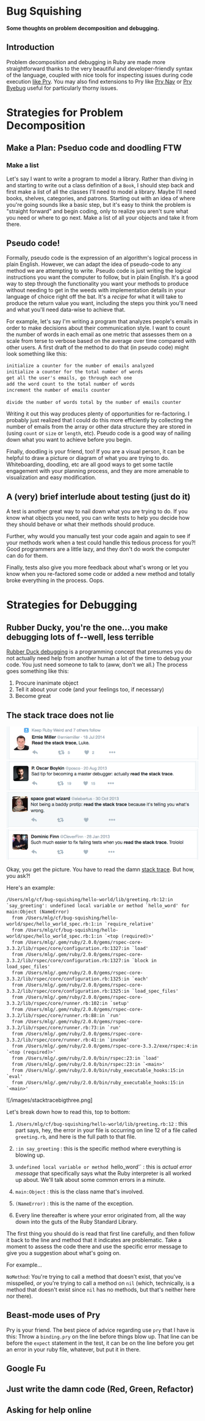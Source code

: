 # Bug Squishing
**Some thoughts on problem decomposition and debugging.**


## Introduction
Problem decomposition and debugging in Ruby are made more straightforward thanks to the very beautiful and developer-friendly syntax of the language, coupled with nice tools for inspecting issues during code execution [like Pry](http://pryrepl.org/). You may also find extensions to Pry like [Pry Nav](https://github.com/nixme/pry-nav) or [Pry Byebug](https://github.com/deivid-rodriguez/pry-byebug) useful for particularly thorny issues.

# Strategies for Problem Decomposition

## Make a Plan: Pseduo code and doodling FTW

### Make a list

Let's say I want to write a program to model a library. Rather than diving in and starting to write out a class definition of a `Book`, I should step back and first make a list of all the classes I'll need to model a library. Maybe I'll need books, shelves, categories, and patrons. Starting out with an idea of where you're going sounds like a basic step, but it's easy to think the problem is "straight forward" and begin coding, only to realize you aren't sure what you need or where to go next. Make a list of all your objects and take it from there.

## Pseudo code!

Formally, pseudo code is the expression of an algorithm's logical process in plain English. However, we can adapt the idea of pseudo-code to any method we are attempting to write. Pseudo code is just writing the logical instructions you want the computer to follow, but in plain English. It's a good way to step through the functionality you want your methods to produce without needing to get in the weeds with implementation details in your language of choice right off the bat. It's a *recipe* for what it will take to produce the return value you want, including the steps you think you'll need and what you'll need data-wise to achieve that.

For example, let's say I'm writing a program that analyzes people's emails in order to make decisions about their communication style. I want to count the number of words in each email as one metric that assesses them on a scale from terse to verbose based on the average over time compared with other users. A first draft of the method to do that (in pseudo code) might look something like this:

```
initialize a counter for the number of emails analyzed
initialize a counter for the total number of words
get all the user's emails, go through each one
add the word count to the total number of words
increment the number of emails counter

divide the number of words total by the number of emails counter
```

Writing it out this way produces plenty of opportunities for re-factoring. I probably just realized that I could do this more efficiently by collecting the number of emails from the array or other data structure they are stored in (using `count` or `size` or `length`, etc). Pseudo code is a good way of nailing down what you want to achieve before you begin.

Finally, doodling is your friend, too! If you are a visual person, it can be helpful to draw a picture or diagram of what you are trying to do. Whiteboarding, doodling, etc are all good ways to get some tactile engagement with your planning process, and they are more amenable to visualization and easy modification.

## A (very) brief interlude about testing (just do it)

A test is another great way to nail down what you are trying to do. If you know what objects you need, you can write tests to help you decide how they should behave or what their methods should produce.

Further, why would you manually test your code again and again to see if your methods work when a test could handle this tedious process for you?! Good programmers are a little lazy, and they don't do work the computer can do for them.

Finally, tests also give you more feedback about what's wrong or let you know when you re-factored some code or added a new method and totally broke everything in the process. Oops.

# Strategies for Debugging

## Rubber Ducky, you're the one...you make debugging lots of f--well, less terrible

[Rubber Duck debugging](https://en.wikipedia.org/wiki/Rubber_duck_debugging) is a programming concept that presumes you do not actually need help from another human a lot of the time to debug your code. You just need someone to talk to (aww, don't we all.) The process goes something like this:

1. Procure inanimate object
2. Tell it about your code (and your feelings too, if necessary)
3. Become great

## The stack trace does not lie

!["Read the stack trace, Luke."](/images/luke.png)
!["A sad tip"](/images/sadtip.png)
!["Not being a baddy"](/images/baddy.png)
!["trololol"](/images/trololol.png)

Okay, you get the picture. You have to read the damn [stack trace](https://en.wikipedia.org/wiki/Stack_trace). But how, you ask?!

Here's an example:

```
/Users/mlg/cf/bug-squishing/hello-world/lib/greeting.rb:12:in `say_greeting': undefined local variable or method `hello_word' for main:Object (NameError)
  from /Users/mlg/cf/bug-squishing/hello-world/spec/hello_world_spec.rb:1:in `require_relative'
  from /Users/mlg/cf/bug-squishing/hello-world/spec/hello_world_spec.rb:1:in `<top (required)>'
  from /Users/mlg/.gem/ruby/2.0.0/gems/rspec-core-3.3.2/lib/rspec/core/configuration.rb:1327:in `load'
  from /Users/mlg/.gem/ruby/2.0.0/gems/rspec-core-3.3.2/lib/rspec/core/configuration.rb:1327:in `block in load_spec_files'
  from /Users/mlg/.gem/ruby/2.0.0/gems/rspec-core-3.3.2/lib/rspec/core/configuration.rb:1325:in `each'
  from /Users/mlg/.gem/ruby/2.0.0/gems/rspec-core-3.3.2/lib/rspec/core/configuration.rb:1325:in `load_spec_files'
  from /Users/mlg/.gem/ruby/2.0.0/gems/rspec-core-3.3.2/lib/rspec/core/runner.rb:102:in `setup'
  from /Users/mlg/.gem/ruby/2.0.0/gems/rspec-core-3.3.2/lib/rspec/core/runner.rb:88:in `run'
  from /Users/mlg/.gem/ruby/2.0.0/gems/rspec-core-3.3.2/lib/rspec/core/runner.rb:73:in `run'
  from /Users/mlg/.gem/ruby/2.0.0/gems/rspec-core-3.3.2/lib/rspec/core/runner.rb:41:in `invoke'
  from /Users/mlg/.gem/ruby/2.0.0/gems/rspec-core-3.3.2/exe/rspec:4:in `<top (required)>'
  from /Users/mlg/.gem/ruby/2.0.0/bin/rspec:23:in `load'
  from /Users/mlg/.gem/ruby/2.0.0/bin/rspec:23:in `<main>'
  from /Users/mlg/.gem/ruby/2.0.0/bin/ruby_executable_hooks:15:in `eval'
  from /Users/mlg/.gem/ruby/2.0.0/bin/ruby_executable_hooks:15:in `<main>'
```

![/images/stacktracebigthree.png]

Let's break down how to read this, top to bottom:

1. `/Users/mlg/cf/bug-squishing/hello-world/lib/greeting.rb:12` : this part says, hey, the error in your file is occurring on line 12 of a file called `greeting.rb`, and here is the full path to that file.

2. `:in say_greeting` : this is the specific method where everything is blowing up.

3. `undefined local variable or method `hello_word'` : this is *actual error message* that specifically says what the Ruby interpreter is all worked up about. We'll talk about some common errors in a minute.

4. `main:Object` : this is the class name that's involved.

5. `(NameError)` : this is the name of the exception.

6. Every line thereafter is where your error originated from, all the way down into the guts of the Ruby Standard Library.

The first thing you should do is read that first line carefully, and then follow it back to the line and method that it indicates are problematic. Take a moment to assess the code there and use the specific error message to give you a suggestion about what's going on.

For example...

`NoMethod`: You're trying to call a method that doesn't exist, that you've misspelled, *or* you're trying to call a method on `nil` (which, technically, is a method that doesn't exist since `nil` has no methods, but that's neither here nor there).


## Beast-mode uses of Pry

Pry is your friend. The best piece of advice regarding use `pry` that I have is this: Throw a `binding.pry` on the line before things blow up. That line can be before the `expect` statement in the test, it can be on the line before you get an error in your ruby file, whatever, but put it in there.



## Google Fu

## Just write the damn code (Red, Green, Refactor)

## Asking for help online

##


